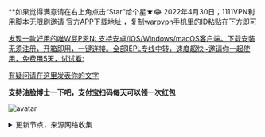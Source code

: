 **如果觉得满意请在右上角点击“Star”给个星★😂
2022年4月30日；1111VPN利用脚本无限刷邀请 [官方APP下载地址](https://1.1.1.1/) ，[复制warpvpn手机里的ID粘贴在下方即可](https://replit.com/@aliilapro/warp)

[发现一款好用的唯W屁P恩N: 支持安卓/iOS/Windows/macOS客户端。下载安装无须注册，开箱即用，一键连接。全部IEPL专线中转，速度超快~邀请你一起使用，免费用5天，试试看: ](https://flm11.com/s/acn66/ptijdns)

[有疑问请在这里发表你的文字](https://github.com/YoulianBoshi/lantern-vpn/discussions/103)


**支持油脸博士一下吧，支付宝扫码每天可以领一次红包**

![avatar](https://telegra.ph/file/2ff5d5da7a06f8fffc663.png)



<details><summary>更新节点，来源网络收集</summary>
<p>

#### 点击一下即可全部复制

    
